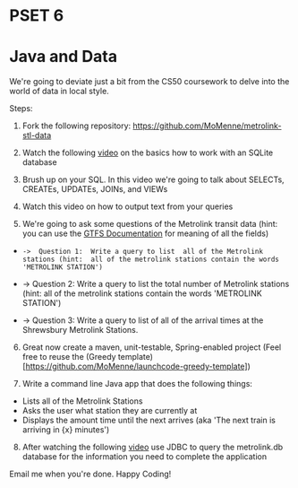 PSET 6
======

#  Java and Data

We're going to deviate just a bit from the CS50 coursework to delve into the world of data in local style.

Steps:
1.  Fork the following repository: https://github.com/MoMenne/metrolink-stl-data

2.  Watch the following [video](http://tv.launchcode.us/#/videos/sqlite?lesson=Databases) on the basics how to work with an SQLite database

3.  Brush up on your SQL.  In this video we're going to talk about SELECTs, CREATEs, UPDATEs, JOINs, and VIEWs

4.  Watch this video on how to output text from your queries

5.  We're going to ask some questions of the Metrolink transit data (hint:  you can use the [GTFS Documentation](https://developers.google.com/transit/gtfs/reference) for meaning of all the fields)

*     ->  Question 1:  Write a query to list  all of the Metrolink stations (hint:  all of the metrolink stations contain the words 'METROLINK STATION')

*    ->  Question 2:  Write a query to list the total number of Metrolink stations  (hint:  all of the metrolink stations contain the words 'METROLINK STATION')

*    ->  Question 3:  Write a query to list of all of the arrival times at the Shrewsbury Metrolink Stations.

6.  Great now create a maven, unit-testable, Spring-enabled project (Feel free to reuse the (Greedy template)[https://github.com/MoMenne/launchcode-greedy-template])

7.  Write a command line Java app that does the following things:
*    Lists all of the Metrolink Stations
*    Asks the user what station they are currently at
*    Displays the amount time until the next arrives (aka 'The next train is arriving in {x} minutes')

8.  After watching the following [video]() use JDBC to query the metrolink.db database for the information you need to complete the application

Email me when you're done.  Happy Coding!

